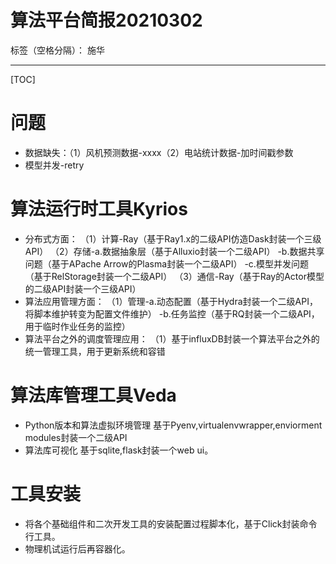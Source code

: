 # 算法平台简报20210302

标签（空格分隔）： 施华

---

[TOC]
# **问题**
+ 数据缺失：（1）风机预测数据-xxxx（2）电站统计数据-加时间戳参数
+ 模型并发-retry

# **算法运行时工具Kyrios**
+ 分布式方面：
（1）计算-Ray（基于Ray1.x的二级API仿造Dask封装一个三级API）
（2）存储-a.数据抽象层（基于Alluxio封装一个二级API）
         -b.数据共享问题（基于APache Arrow的Plasma封装一个二级API）
         -c.模型并发问题（基于RelStorage封装一个二级API）
（3）通信-Ray（基于Ray的Actor模型的二级API封装一个三级API）
+ 算法应用管理方面：
（1）管理-a.动态配置（基于Hydra封装一个二级API，将脚本维护转变为配置文件维护）
         -b.任务监控（基于RQ封装一个二级API，用于临时作业任务的监控）
+ 算法平台之外的调度管理应用：
（1）基于influxDB封装一个算法平台之外的统一管理工具，用于更新系统和容错

# **算法库管理工具Veda**
+ Python版本和算法虚拟环境管理
基于Pyenv,virtualenvwrapper,enviorment modules封装一个二级API
+ 算法库可视化
基于sqlite,flask封装一个web ui。

# **工具安装**
+ 将各个基础组件和二次开发工具的安装配置过程脚本化，基于Click封装命令行工具。
+ 物理机试运行后再容器化。




